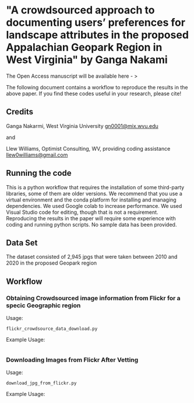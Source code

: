 # "A crowdsourced approach to documenting users’ preferences for landscape attributes in the proposed Appalachian Geopark Region in West Virginia" by Ganga Nakami
The Open Access manuscript will be available here - > 

The following document contains a workflow to reproduce the results in the above paper. If you find these codes useful in your research, please cite!

## Credits
Ganga Nakarmi, West Virginia University
gn0001@mix.wvu.edu

and

Llew Williams, Optimist Consulting, WV, providing coding assistance
llew0williams@gmail.com

## Running the code
This is a python workflow that requires the installation of some third-party libraries, some of them are older versions. We recommend that you use a virtual environment and the conda platform for installing and managing dependencies. We used Google colab to increase performance. We used Visual Studio code for editing, though that is not a requirement. Reproducing the results in the paper will require some experience with coding and running python scripts. No sample data has been provided. 

## Data Set
The dataset consisted of 2,945 jpgs that were taken between 2010 and 2020 in the proposed Geopark region

## Workflow
### Obtaining Crowdsourced image information from Flickr for a specic Geographic region
Usage: 

```
flickr_crowdsource_data_download.py
```

Example Usage:

```
```
### Downloading Images from Flickr After Vetting
Usage: 

```
download_jpg_from_flickr.py
```

Example Usage:

```
```
